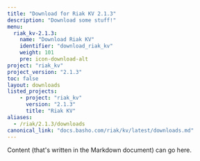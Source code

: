 ```yaml
---
title: "Download for Riak KV 2.1.3"
description: "Download some stuff!"
menu:
  riak_kv-2.1.3:
    name: "Download Riak KV"
    identifier: "download_riak_kv"
    weight: 101
    pre: icon-download-alt
project: "riak_kv"
project_version: "2.1.3"
toc: false
layout: downloads
listed_projects:
    - project: "riak_kv"
      version: "2.1.3"
      title: "Riak KV"
aliases:
  - /riak/2.1.3/downloads
canonical_link: "docs.basho.com/riak/kv/latest/downloads.md"
---
```


Content (that's written in the Markdown document) can go here.
